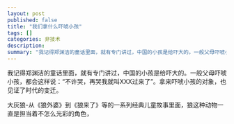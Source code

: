 ```yaml
---
layout: post
published: false
title: "我们拿什么吓唬小孩"
tags: []
categories: 非技术    
description: 
summary: "我记得郑渊洁的童话里面，就有专门讲过，中国的小孩是给吓大的。一般父母吓唬小孩，都会这样说：“不许哭，再哭我就叫XXX过来了”。拿来吓唬小孩的对象，也见证了时代的变迁。 大灰狼-从《狼外婆》到《狼来了》等的一系列经典儿童故事里面，狼这种动物一"
---
```

我记得郑渊洁的童话里面，就有专门讲过，中国的小孩是给吓大的。一般父母吓唬小孩，都会这样说：“不许哭，再哭我就叫XXX过来了”。拿来吓唬小孩的对象，也见证了时代的变迁。  
  
大灰狼-从《狼外婆》到《狼来了》等的一系列经典儿童故事里面，狼这种动物一直是担当着不怎么光彩的角色，